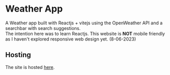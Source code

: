 
# Weather App

A Weather app built with Reactjs + vitejs using the OpenWeather API and a searchbar with search suggestions. <br />
The intention here was to learn Reactjs. This website is **NOT** mobile friendly as I haven't explored responsive web design yet. (8-06-2023) <br />

## Hosting

The site is hosted [here](https://anirudhkoteshwar.github.io/weather-app).

